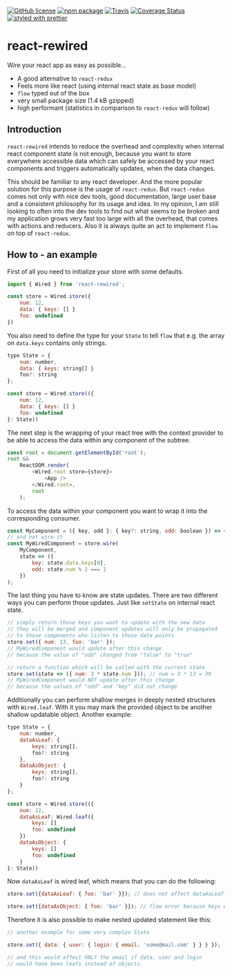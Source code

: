 [![GitHub license][license-image]][license-url]
[![npm package][npm-image]][npm-url]
[![Travis][build-image]][build-url]
[![Coverage Status][coveralls-image]][coveralls-url]
[![styled with prettier][prettier-image]][prettier-url]

# react-rewired

Wire your react app as easy as possible...

- A good alternative to `react-redux`
- Feels more like react (using internal react state as base model)
- `flow` typed out of the box
- very small package size (1.4 kB gzipped)
- high performant (statistics in comparison to `react-redux` will follow)

## Introduction

`react-rewired` intends to reduce the overhead and complexity when internal
react component state is not enough, because you want to store everywhere
accessible data which can safely be accessed by your react components
and triggers automatically updates, when the data changes.

This should be familiar to any react developer. And the more popular solution
for this purpose is the usage of `react-redux`. But `react-redux` comes not
only with nice dev tools, good documentation, large user base and a consistent
philosophy for its usage and idea. In my opinion, I am still looking to often
into the dev tools to find out what seems to be broken and my application grows
very fast too large with all the overhead, that comes with actions and reducers.
Also it is always quite an act to implement `flow` on top of `react-redux`.

## How to - an example
First of all you need to initialize your store with some defaults.
```js
import { Wired } from 'react-rewired';

const store = Wired.store({
    num: 12,
    data: { keys: [] }
    foo: undefined
})
```
You also need to define the type for your `State` to tell `flow` that
e.g. the array on `data.keys` contains only strings.
```js
type State = {
    num: number,
    data: { keys: string[] }
    foo?: string
};

const store = Wired.store(({
    num: 12,
    data: { keys: [] }
    foo: undefined
}: State))
```
The next step is the wrapping of your react tree with the context provider
to be able to access the data within any component of the subtree.
```js
const root = document.getElementById('root');
root &&
    ReactDOM.render(
        <Wired.root store={store}>
            <App />
        </Wired.root>,
        root
    );
```
To access the data within your component you want to wrap it into the
corresponding consumer.
```js
const MyComponent = ({ key, odd }: { key?: string, odd: boolean }) => <JSX />
// and not wire it
const MyWiredComponent = store.wire(
    MyComponent,
    state => ({
        key: state.data.keys[0],
        odd: state.num % 2 === 1
    })
);
```
The last thing you have to know are state updates. There are two different ways you
can perform those updates. Just like `setState` on internal react state.
```js
// simply return those keys you want to update with the new data
// they will be merged and component updates will only be propagated
// to those components who listen to those data points
store.set({ num: 13, foo: 'bar' });
// MyWiredComponent would update after this change
// because the value of "odd" changed from "false" to "true"

// return a function which will be called with the current state
store.set(state => ({ num: 3 * state.num })); // num = 3 * 13 = 39
// MyWiredComponent would NOT update after this change
// because the values of "odd" and "key" did not change
```
Additionally you can perform shallow merges in deeply nested structures
with `Wired.leaf`. With it you may mark the provided object to be another
shallow updatable object. Another example:
```js
type State = {
    num: number,
    dataAsLeaf: {
        keys: string[],
        foo?: string
    },
    dataAsObject: {
        keys: string[],
        foo?: string
    }
};

const store = Wired.store(({
    num: 12,
    dataAsLeaf: Wired.leaf({
        keys: []
        foo: undefined
    })
    dataAsObject: {
        keys: []
        foo: undefined
    }
}: State))
```
Now `dataAsLeaf` is wired leaf, which means that you can do the following:
```js
store.set({dataAsLeaf: { foo: 'bar' }}); // does not affect dataAsLeaf.keys

store.set({dataAsObject: { foo: 'bar' }}); // flow error because keys were required AND dataAsObject.keys would be lost
```
Therefore it is also possible to make nested updated statement like this:
```js
// another example for some very complex State

store.set({ data: { user: { login: { email: 'some@mail.com' } } } });

// and this would affect ONLY the email if data, user and login
// would have been leafs instead of objects.
```

[license-image]: https://img.shields.io/badge/license-MIT-blue.svg
[license-url]: https://github.com/fdc-viktor-luft/react-rewired/blob/master/LICENSE
[npm-image]: https://img.shields.io/npm/v/react-rewired.svg?style=flat-square
[npm-url]: https://www.npmjs.org/package/react-rewired
[build-image]: https://img.shields.io/travis/fdc-viktor-luft/react-rewired/master.svg?style=flat-square
[build-url]: https://travis-ci.org/fdc-viktor-luft/react-rewired
[coveralls-image]: https://coveralls.io/repos/github/fdc-viktor-luft/react-rewired/badge.svg?branch=master
[coveralls-url]: https://coveralls.io/github/fdc-viktor-luft/react-rewired?branch=master
[prettier-image]: https://img.shields.io/badge/styled_with-prettier-ff69b4.svg
[prettier-url]: https://github.com/prettier/prettier
